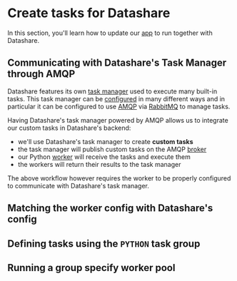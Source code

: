 # Create tasks for Datashare

In this section, you'll learn how to update our [app](./app.md) to run together with Datashare.

## Communicating with Datashare's Task Manager through AMQP

Datashare features its own [task manager](concepts-basic.md#task-manager) used to execute many built-in tasks.
This task manager can be [configured](../guides/datashare-config.md) in many different ways and in particular it can be configured to use [AMQP](https://en.wikipedia.org/wiki/Advanced_Message_Queuing_Protocol) via [RabbitMQ](https://www.rabbitmq.com/) to manage tasks.

Having Datashare's task manager powered by AMQP allows us to integrate our custom tasks in Datashare's backend:

- we'll use Datashare's task manager to create **custom tasks**
- the task manager will publish custom tasks on the AMQP [broker](concepts-advanced.md#broker)
- our Python [worker](concepts-basic.md#workers) will receive the tasks and execute them
- the workers will return their results to the task manager

The above workflow however requires the worker to be properly configured to communicate with Datashare's task manager.

## Matching the worker config with Datashare's config

## Defining tasks using the `PYTHON` task group 

## Running a group specify worker pool
